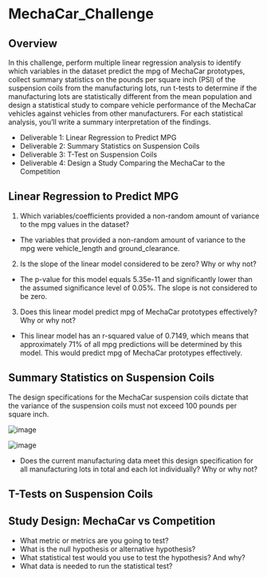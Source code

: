 # MechaCar_Challenge
## Overview 
In this challenge, perform multiple linear regression analysis to identify which variables in the dataset predict the mpg of MechaCar prototypes, collect summary statistics on the pounds per square inch (PSI) of the suspension coils from the manufacturing lots, run t-tests to determine if the manufacturing lots are statistically different from the mean population and design a statistical study to compare vehicle performance of the MechaCar vehicles against vehicles from other manufacturers. For each statistical analysis, you’ll write a summary interpretation of the findings.

- Deliverable 1: Linear Regression to Predict MPG
- Deliverable 2: Summary Statistics on Suspension Coils
- Deliverable 3: T-Test on Suspension Coils
- Deliverable 4: Design a Study Comparing the MechaCar to the Competition

## Linear Regression to Predict MPG
1. Which variables/coefficients provided a non-random amount of variance to the mpg values in the dataset?
- The variables that provided a non-random amount of variance to the mpg were vehicle_length and ground_clearance.
2. Is the slope of the linear model considered to be zero? Why or why not?
- The p-value for this model equals 5.35e-11 and significantly lower than the assumed significance level of 0.05%. The slope is not considered to be zero.
3. Does this linear model predict mpg of MechaCar prototypes effectively? Why or why not?
- This linear model has an r-squared value of 0.7149, which means that approximately 71% of all mpg predictions will be determined by this model. This would predict mpg of MechaCar prototypes effectively.

## Summary Statistics on Suspension Coils
The design specifications for the MechaCar suspension coils dictate that the variance of the suspension coils must not exceed 100 pounds per square inch. 

![image](https://user-images.githubusercontent.com/101649525/191889332-f3108612-b652-43df-ab14-bf0ab2737064.png)

![image](https://user-images.githubusercontent.com/101649525/191889430-aaafcc83-fa3f-45c3-bcfc-5686f874d4fb.png)

- Does the current manufacturing data meet this design specification for all manufacturing lots in total and each lot individually? Why or why not?

## T-Tests on Suspension Coils

## Study Design: MechaCar vs Competition
- What metric or metrics are you going to test?
- What is the null hypothesis or alternative hypothesis?
- What statistical test would you use to test the hypothesis? And why?
- What data is needed to run the statistical test?
